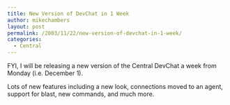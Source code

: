 ```yaml
---
title: New Version of DevChat in 1 Week
author: mikechambers
layout: post
permalink: /2003/11/22/new-version-of-devchat-in-1-week/
categories:
  - Central
---
```



FYI, I will be releasing a new version of the Central DevChat a week from Monday (i.e. December 1).

Lots of new features including a new look, connections moved to an agent, support for blast, new commands, and much more.